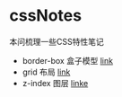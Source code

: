 # cssNotes

本问梳理一些CSS特性笔记


* border-box 盒子模型 [link](./border-box/README.md)
* grid 布局 [link](./grid/README.md)
* z-index 图层 [linke](./z-index/README.md)

